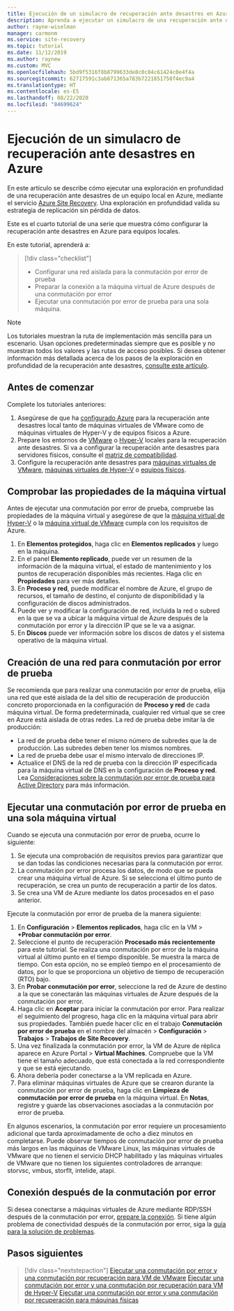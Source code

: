 ```yaml
---
title: Ejecución de un simulacro de recuperación ante desastres en Azure con Azure Site Recovery
description: Aprenda a ejecutar un simulacro de una recuperación ante desastres desde máquinas locales en Azure con Azure Site Recovery.
author: rayne-wiselman
manager: carmonm
ms.service: site-recovery
ms.topic: tutorial
ms.date: 11/12/2019
ms.author: raynew
ms.custom: MVC
ms.openlocfilehash: 5bd9f5316f8b8799633de8c0c84c61424c0e4f4a
ms.sourcegitcommit: 62717591c3ab871365a783b7221851758f4ec9a4
ms.translationtype: HT
ms.contentlocale: es-ES
ms.lasthandoff: 08/22/2020
ms.locfileid: "84699624"
---
```

# <a name="run-a-disaster-recovery-drill-to-azure"></a>Ejecución de un simulacro de recuperación ante desastres en Azure

En este artículo se describe cómo ejecutar una exploración en profundidad de una recuperación ante desastres de un equipo local en Azure, mediante el servicio [Azure Site Recovery](site-recovery-overview.md). Una exploración en profundidad valida su estrategia de replicación sin pérdida de datos.


Este es el cuarto tutorial de una serie que muestra cómo configurar la recuperación ante desastres en Azure para equipos locales.

En este tutorial, aprenderá a:

> [!div class="checklist"]
> * Configurar una red aislada para la conmutación por error de prueba
> * Preparar la conexión a la máquina virtual de Azure después de una conmutación por error
> * Ejecutar una conmutación por error de prueba para una sola máquina.

> [!NOTE]
> Los tutoriales muestran la ruta de implementación más sencilla para un escenario. Usan opciones predeterminadas siempre que es posible y no muestran todos los valores y las rutas de acceso posibles. Si desea obtener información más detallada acerca de los pasos de la exploración en profundidad de la recuperación ante desastres, [consulte este artículo](site-recovery-test-failover-to-azure.md).

## <a name="before-you-start"></a>Antes de comenzar

Complete los tutoriales anteriores:

1. Asegúrese de que ha [configurado Azure](tutorial-prepare-azure.md) para la recuperación ante desastres local tanto de máquinas virtuales de VMware como de máquinas virtuales de Hyper-V y de equipos físicos a Azure.
2. Prepare los entornos de [VMware](vmware-azure-tutorial-prepare-on-premises.md) o [Hyper-V](hyper-v-prepare-on-premises-tutorial.md) locales para la recuperación ante desastres. Si va a configurar la recuperación ante desastres para servidores físicos, consulte el [matriz de compatibilidad](vmware-physical-secondary-support-matrix.md).
3. Configure la recuperación ante desastres para [máquinas virtuales de VMware](vmware-azure-tutorial.md), [máquinas virtuales de Hyper-V](hyper-v-azure-tutorial.md) o [equipos físicos](physical-azure-disaster-recovery.md).
 

## <a name="verify-vm-properties"></a>Comprobar las propiedades de la máquina virtual

Antes de ejecutar una conmutación por error de prueba, compruebe las propiedades de la máquina virtual y asegúrese de que la [máquina virtual de Hyper-V](hyper-v-azure-support-matrix.md#replicated-vms) o la [máquina virtual de VMware](vmware-physical-azure-support-matrix.md#replicated-machines) cumpla con los requisitos de Azure.

1. En **Elementos protegidos**, haga clic en **Elementos replicados** y luego en la máquina.
2. En el panel **Elemento replicado**, puede ver un resumen de la información de la máquina virtual, el estado de mantenimiento y los puntos de recuperación disponibles más recientes. Haga clic en **Propiedades** para ver más detalles.
3. En **Proceso y red**, puede modificar el nombre de Azure, el grupo de recursos, el tamaño de destino, el conjunto de disponibilidad y la configuración de discos administrados.
4. Puede ver y modificar la configuración de red, incluida la red o subred en la que se va a ubicar la máquina virtual de Azure después de la conmutación por error y la dirección IP que se le va a asignar.
5. En **Discos** puede ver información sobre los discos de datos y el sistema operativo de la máquina virtual.

## <a name="create-a-network-for-test-failover"></a>Creación de una red para conmutación por error de prueba

Se recomienda que para realizar una conmutación por error de prueba, elija una red que esté aislada de la del sitio de recuperación de producción concreto proporcionada en la configuración de **Proceso y red** de cada máquina virtual. De forma predeterminada, cualquier red virtual que se cree en Azure está aislada de otras redes. La red de prueba debe imitar la de producción:

- La red de prueba debe tener el mismo número de subredes que la de producción. Las subredes deben tener los mismos nombres.
- La red de prueba debe usar el mismo intervalo de direcciones IP.
- Actualice el DNS de la red de prueba con la dirección IP especificada para la máquina virtual de DNS en la configuración de **Proceso y red**. Lea [Consideraciones sobre la conmutación por error de prueba para Active Directory](site-recovery-active-directory.md#test-failover-considerations) para más información.

## <a name="run-a-test-failover-for-a-single-vm"></a>Ejecutar una conmutación por error de prueba en una sola máquina virtual

Cuando se ejecuta una conmutación por error de prueba, ocurre lo siguiente:

1. Se ejecuta una comprobación de requisitos previos para garantizar que se dan todas las condiciones necesarias para la conmutación por error.
2. La conmutación por error procesa los datos, de modo que se pueda crear una máquina virtual de Azure. Si se selecciona el último punto de recuperación, se crea un punto de recuperación a partir de los datos.
3. Se crea una VM de Azure mediante los datos procesados en el paso anterior.

Ejecute la conmutación por error de prueba de la manera siguiente:

1. En **Configuración** > **Elementos replicados**, haga clic en la VM > **+Probar conmutación por error**.
2. Seleccione el punto de recuperación **Procesado más recientemente** para este tutorial. Se realiza una conmutación por error de la máquina virtual al último punto en el tiempo disponible. Se muestra la marca de tiempo. Con esta opción, no se empleó tiempo en el procesamiento de datos, por lo que se proporciona un objetivo de tiempo de recuperación (RTO) bajo.
3. En **Probar conmutación por error**, seleccione la red de Azure de destino a la que se conectarán las máquinas virtuales de Azure después de la conmutación por error.
4. Haga clic en **Aceptar** para iniciar la conmutación por error. Para realizar el seguimiento del progreso, haga clic en la máquina virtual para abrir sus propiedades. También puede hacer clic en el trabajo **Conmutación por error de prueba** en el nombre del almacén > **Configuración** > **Trabajos** >
   **Trabajos de Site Recovery**.
5. Una vez finalizada la conmutación por error, la VM de Azure de réplica aparece en Azure Portal > **Virtual Machines**. Compruebe que la VM tiene el tamaño adecuado, que está conectada a la red correspondiente y que se está ejecutando.
6. Ahora debería poder conectarse a la VM replicada en Azure.
7. Para eliminar máquinas virtuales de Azure que se crearon durante la conmutación por error de prueba, haga clic en **Limpieza de conmutación por error de prueba** en la máquina virtual. En **Notas**, registre y guarde las observaciones asociadas a la conmutación por error de prueba.

En algunos escenarios, la conmutación por error requiere un procesamiento adicional que tarda aproximadamente de ocho a diez minutos en completarse. Puede observar tiempos de conmutación por error de prueba más largos en las máquinas de VMware Linux, las máquinas virtuales de VMware que no tienen el servicio DHCP habilitado y las máquinas virtuales de VMware que no tienen los siguientes controladores de arranque: storvsc, vmbus, storflt, intelide, atapi.

## <a name="connect-after-failover"></a>Conexión después de la conmutación por error

Si desea conectarse a máquinas virtuales de Azure mediante RDP/SSH después de la conmutación por error, [prepare la conexión](site-recovery-test-failover-to-azure.md#prepare-to-connect-to-azure-vms-after-failover). Si tiene algún problema de conectividad después de la conmutación por error, siga la [guía para la solución de problemas](site-recovery-failover-to-azure-troubleshoot.md).

## <a name="next-steps"></a>Pasos siguientes

> [!div class="nextstepaction"]
> [Ejecutar una conmutación por error y una conmutación por recuperación para VM de VMware](vmware-azure-tutorial-failover-failback.md)
> [Ejecutar una conmutación por error y una conmutación por recuperación para VM de Hyper-V](hyper-v-azure-failover-failback-tutorial.md)
> [Ejecutar una conmutación por error y una conmutación por recuperación para máquinas físicas](physical-to-azure-failover-failback.md)
